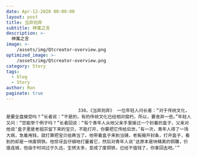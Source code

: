 ```yaml
---
date: Apr-12-2020 00:00:00
layout: post
title: 当弃则弃
subtitle: 神寓之言
description: >-
  神寓之言
image: >-
    /assets/img/Qtcreator-overview.png
optimized_image: >-
    /assets/img/Qtcreator-overview.png
category: Story
tags:
  - blog
  - Story
author: Ron
paginate: true
---
```


							　　330，《当弃则弃》 一位年轻人问长者：“对于传统文化，是要全盘接受吗？”长者说：“不是的，有的传统文化已经相对腐朽，所以，要舍弃一些。”年轻人又问：“您能举个例子吗？”长者回说：“有个青年人从他父亲手里接过一个封着的盒子，父亲对他说‘盒子里是老祖宗留下来的宝贝，不能打开，你要把它传给后世。’有一次，青年人得了一场大病，急着用钱，就打算把宝贝给典当了。他带着盒子来到当铺，老板揭开封条，打开盒子，看到的却是一块废铜铁。他惊讶且仔细地打量着它，然后对青年人说‘这原本是块精美的铜雕，价值连城，但由于时间过于久远，生锈太多，变成了废铜铁，已经不值钱了，你拿回去吧。’”
							
							
						